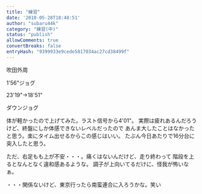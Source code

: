 ```yaml
---
title: "練習"
date: '2010-05-28T18:48:51'
author: "subaru44k"
category: "練習(中)"
status: "publish"
allowComments: true
convertBreaks: false
entryHash: "9399933e9cede5817034ac27cd38499f"
---
```

吹田外周

1'56"ジョグ

23'19"→18'51"

ダウンジョグ

体が軽かったので上げてみた。ラスト信号から4'01"。
実際は疲れあるんだろうけど、終盤にしか体感できないレベルだったので
あんま大したことはなかったと思う。楽にタイム出せるからこの感じはいい。
たぶん今日あたりで16分台に突入したと思う。

ただ、右足もも上が不安・・・。痛くはないんだけど、走り終わって
階段を上るとなんとなく違和感あるような。
調子が上向いてるだけに、怪我が怖いなぁ。


・・・関係ないけど、東京行ったら南蛮連合に入ろうかな。笑い
